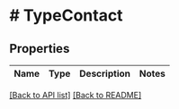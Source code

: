 # # TypeContact

## Properties

Name | Type | Description | Notes
------------ | ------------- | ------------- | -------------


[[Back to API list]](../../README.md#endpoints) [[Back to README]](../../README.md)
